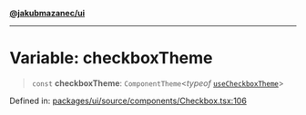 [**@jakubmazanec/ui**](../README.md)

---

# Variable: checkboxTheme

> `const` **checkboxTheme**: `ComponentTheme`\<_typeof_
> [`useCheckboxTheme`](../functions/useCheckboxTheme.md)\>

Defined in:
[packages/ui/source/components/Checkbox.tsx:106](https://github.com/jakubmazanec/tools/blob/0373298af23ca7b778987184cd6fcccd21ae54be/packages/ui/source/components/Checkbox.tsx#L106)
